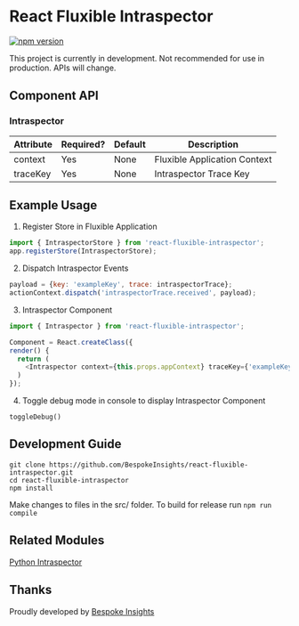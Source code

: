# React Fluxible Intraspector
[![npm version](https://badge.fury.io/js/react-fluxible-intraspector.svg)](https://badge.fury.io/js/react-fluxible-intraspector)

This project is currently in development. Not recommended for use in production. APIs will change.

## Component API
### Intraspector

| Attribute | Required? | Default | Description |
| --------- | --------- | -------- | ----------- |
| context   | Yes       | None     | Fluxible Application Context |
| traceKey  | Yes       | None     | Intraspector Trace Key |

## Example Usage
1) Register Store in Fluxible Application

```javascript
import { IntraspectorStore } from 'react-fluxible-intraspector';
app.registerStore(IntraspectorStore);
```

2) Dispatch Intraspector Events
```javascript
payload = {key: 'exampleKey', trace: intraspectorTrace};
actionContext.dispatch('intraspectorTrace.received', payload);
```

3) Intraspector Component

```javascript
import { Intraspector } from 'react-fluxible-intraspector';

Component = React.createClass({
render() {
  return (
    <Intraspector context={this.props.appContext} traceKey={'exampleKey'} />
  )
});
```

4) Toggle debug mode in console to display Intraspector Component
```
toggleDebug()
```

## Development Guide

```
git clone https://github.com/BespokeInsights/react-fluxible-intraspector.git
cd react-fluxible-intraspector
npm install
```

Make changes to files in the src/ folder. To build for release run `npm run compile`

## Related Modules
[Python Intraspector](https://github.com/BespokeInsights/python-intraspector)

## Thanks
Proudly developed by [Bespoke Insights](http://BespokeInsights.github.io)
